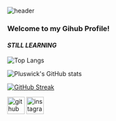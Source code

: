 ![header](https://capsule-render.vercel.app/api?type=waving&color=B897FF&height=300&section=header&text=Pluswick&fontSize=90)
### Welcome to my Gihub Profile!
#### _STILL LEARNING_ 

![Top Langs](https://github-readme-stats.vercel.app/api/top-langs/?username=pluswick&layout=compact)

![Pluswick's GitHub stats](https://github-readme-stats.vercel.app/api?username=pluswick&show_icons=true&theme=radical)

[![GitHub Streak](https://streak-stats.demolab.com/?user=pluswick)](https://git.io/streak-stats)


[<img src='https://cdn.jsdelivr.net/npm/simple-icons@3.0.1/icons/github.svg' alt='github' height='40'>](https://github.com/Pluswick)  [<img src='https://cdn.jsdelivr.net/npm/simple-icons@3.0.1/icons/instagram.svg' alt='instagram' height='40'>](https://www.instagram.com/pluswick_814/)  
